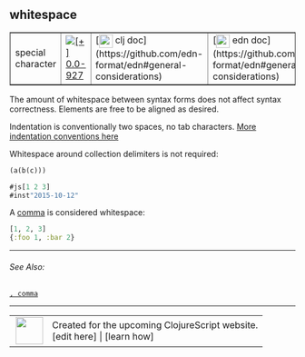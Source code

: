 ## whitespace



 <table border="1">
<tr>
<td>special character</td>
<td><a href="https://github.com/cljsinfo/cljs-api-docs/tree/0.0-927"><img valign="middle" alt="[+] 0.0-927" title="Added in 0.0-927" src="https://img.shields.io/badge/+-0.0--927-lightgrey.svg"></a> </td>
<td>
[<img height="24px" valign="middle" src="http://i.imgur.com/1GjPKvB.png"> clj doc](https://github.com/edn-format/edn#general-considerations)
</td>
<td>
[<img height="24px" valign="middle" src="http://i.imgur.com/I8uNXHv.png"> edn doc](https://github.com/edn-format/edn#general-considerations)
</td>
</tr>
</table>



The amount of whitespace between syntax forms does not affect syntax
correctness.  Elements are free to be aligned as desired.

Indentation is conventionally two spaces, no tab characters.
[More indentation conventions here](https://github.com/bbatsov/clojure-style-guide#source-code-layout--organization)

Whitespace around collection delimiters is not required:

```clj
(a(b(c)))
```

```clj
#js[1 2 3]
#inst"2015-10-12"
```

A [comma][doc:syntax/comma] is considered whitespace:

```clj
[1, 2, 3]
{:foo 1, :bar 2}
```

[doc:syntax/comma]:../syntax/comma.md

---


###### See Also:

[`, comma`](../syntax/comma.md)<br>

---








 <table>
<tr><td>
<img valign="middle" align="right" width="48px" src="http://i.imgur.com/Hi20huC.png">
</td><td>
Created for the upcoming ClojureScript website.<br>
[edit here] | [learn how]
</td></tr></table>

[edit here]:https://github.com/cljsinfo/cljs-api-docs/blob/master/cljsdoc/syntax/whitespace.cljsdoc
[learn how]:https://github.com/cljsinfo/cljs-api-docs/wiki/cljsdoc-files

<!--

This information was too distracting to show to readers, but I'll leave it
commented here since it is helpful to:

- pretty-print the data used to generate this document
- and show how to retrieve that data



The API data for this symbol:

```clj
{:description "The amount of whitespace between syntax forms does not affect syntax\ncorrectness.  Elements are free to be aligned as desired.\n\nIndentation is conventionally two spaces, no tab characters.\n[More indentation conventions here](https://github.com/bbatsov/clojure-style-guide#source-code-layout--organization)\n\nWhitespace around collection delimiters is not required:\n\n```clj\n(a(b(c)))\n```\n\n```clj\n#js[1 2 3]\n#inst\"2015-10-12\"\n```\n\nA [comma][doc:syntax/comma] is considered whitespace:\n\n```clj\n[1, 2, 3]\n{:foo 1, :bar 2}\n```",
 :ns "syntax",
 :name "whitespace",
 :history [["+" "0.0-927"]],
 :type "special character",
 :related ["syntax/comma"],
 :full-name-encode "syntax/whitespace",
 :edn-doc "https://github.com/edn-format/edn#general-considerations",
 :full-name "syntax/whitespace",
 :display "whitespace",
 :clj-doc "https://github.com/edn-format/edn#general-considerations"}

```

Retrieve the API data for this symbol:

```clj
;; from Clojure REPL
(require '[clojure.edn :as edn])
(-> (slurp "https://raw.githubusercontent.com/cljsinfo/cljs-api-docs/catalog/cljs-api.edn")
    (edn/read-string)
    (get-in [:symbols "syntax/whitespace"]))
```

-->
